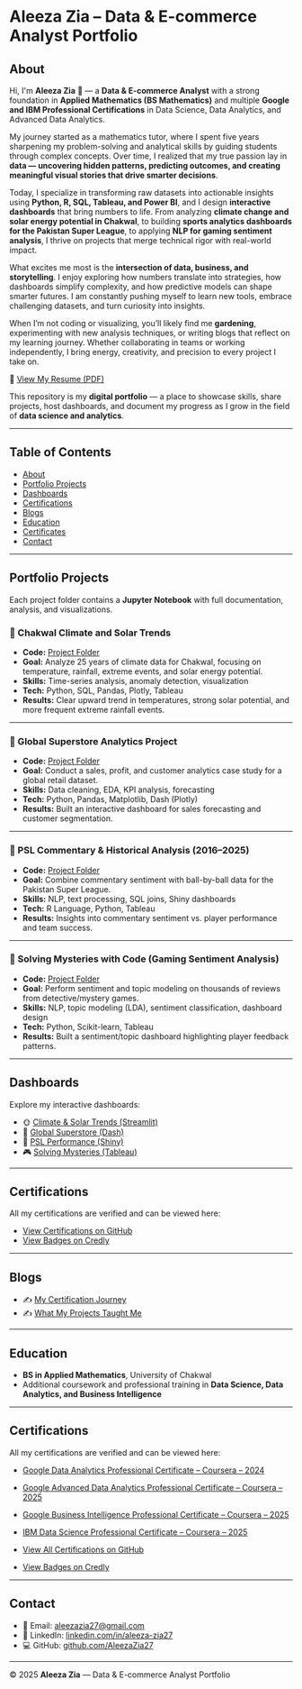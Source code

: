 # Aleeza Zia – Data & E-commerce Analyst Portfolio

## About
Hi, I'm **Aleeza Zia** 👋 — a **Data & E-commerce Analyst** with a strong foundation in **Applied Mathematics (BS Mathematics)** and multiple **Google and IBM Professional Certifications** in Data Science, Data Analytics, and Advanced Data Analytics.  

My journey started as a mathematics tutor, where I spent five years sharpening my problem-solving and analytical skills by guiding students through complex concepts. Over time, I realized that my true passion lay in **data — uncovering hidden patterns, predicting outcomes, and creating meaningful visual stories that drive smarter decisions**.  

Today, I specialize in transforming raw datasets into actionable insights using **Python, R, SQL, Tableau, and Power BI**, and I design **interactive dashboards** that bring numbers to life. From analyzing **climate change and solar energy potential in Chakwal**, to building **sports analytics dashboards for the Pakistan Super League**, to applying **NLP for gaming sentiment analysis**, I thrive on projects that merge technical rigor with real-world impact.  

What excites me most is the **intersection of data, business, and storytelling**. I enjoy exploring how numbers translate into strategies, how dashboards simplify complexity, and how predictive models can shape smarter futures. I am constantly pushing myself to learn new tools, embrace challenging datasets, and turn curiosity into insights.  

When I’m not coding or visualizing, you’ll likely find me **gardening**, experimenting with new analysis techniques, or writing blogs that reflect on my learning journey. Whether collaborating in teams or working independently, I bring energy, creativity, and precision to every project I take on.  

📄 [View My Resume (PDF)](Aleeza_Zia_Resume.pdf)  

This repository is my **digital portfolio** — a place to showcase skills, share projects, host dashboards, and document my progress as I grow in the field of **data science and analytics**.  

---

## Table of Contents
- [About](#about)  
- [Portfolio Projects](#portfolio-projects)  
- [Dashboards](#dashboards)  
- [Certifications](#certifications)  
- [Blogs](#blogs)  
- [Education](#education)  
- [Certificates](#certificates)  
- [Contact](#contact)  

---

## Portfolio Projects
Each project folder contains a **Jupyter Notebook** with full documentation, analysis, and visualizations.  

### 🔹 Chakwal Climate and Solar Trends  
- **Code:** [Project Folder](projects/Chakwal_Climate_Solar_Trends)  
- **Goal:** Analyze 25 years of climate data for Chakwal, focusing on temperature, rainfall, extreme events, and solar energy potential.  
- **Skills:** Time-series analysis, anomaly detection, visualization  
- **Tech:** Python, SQL, Pandas, Plotly, Tableau  
- **Results:** Clear upward trend in temperatures, strong solar potential, and more frequent extreme rainfall events.  

---

### 🔹 Global Superstore Analytics Project  
- **Code:** [Project Folder](projects/Global_Superstore_Analysis)  
- **Goal:** Conduct a sales, profit, and customer analytics case study for a global retail dataset.  
- **Skills:** Data cleaning, EDA, KPI analysis, forecasting  
- **Tech:** Python, Pandas, Matplotlib, Dash (Plotly)  
- **Results:** Built an interactive dashboard for sales forecasting and customer segmentation.  

---

### 🔹 PSL Commentary & Historical Analysis (2016–2025)  
- **Code:** [Project Folder](projects/PSL_Analysis)  
- **Goal:** Combine commentary sentiment with ball-by-ball data for the Pakistan Super League.  
- **Skills:** NLP, text processing, SQL joins, Shiny dashboards  
- **Tech:** R Language, Python, Tableau  
- **Results:** Insights into commentary sentiment vs. player performance and team success.  

---

### 🔹 Solving Mysteries with Code (Gaming Sentiment Analysis)  
- **Code:** [Project Folder](projects/Solving_Mysteries_with_Code)  
- **Goal:** Perform sentiment and topic modeling on thousands of reviews from detective/mystery games.  
- **Skills:** NLP, topic modeling (LDA), sentiment classification, dashboard design  
- **Tech:** Python, Scikit-learn, Tableau  
- **Results:** Built a sentiment/topic dashboard highlighting player feedback patterns.  

---

## Dashboards
Explore my interactive dashboards:  

- 🌞 [Climate & Solar Trends (Streamlit)](https://aleezazia27-climate-chakwal.streamlit.app/)  
- 🛒 [Global Superstore (Dash)](https://aleezazia27.pythonanywhere.com/)  
- 🏏 [PSL Performance (Shiny)](https://aleezazia27.shinyapps.io/psl_performance_dashboard/)  
- 🎮 [Solving Mysteries (Tableau)](https://public.tableau.com/app/profile/aleeza.zia/viz/Dashboard_17577775716660/Dashboard1?publish=yes)  

---

## Certifications
All my certifications are verified and can be viewed here:  
- [View Certifications on GitHub](certifications)  
- [View Badges on Credly](https://www.credly.com/users/aleeza-zia)  

---

## Blogs
- ✍️ [My Certification Journey](blogs/blog1.html)  
- ✍️ [What My Projects Taught Me](blogs/blog2.html)  

---

## Education
- **BS in Applied Mathematics**, University of Chakwal  
- Additional coursework and professional training in **Data Science, Data Analytics, and Business Intelligence**  

---

## Certifications
All my certifications are verified and can be viewed here:  

- [Google Data Analytics Professional Certificate – Coursera – 2024](certifications/Google%20Data%20Analytics.pdf)  
- [Google Advanced Data Analytics Professional Certificate – Coursera – 2025](certifications/Google%20Advance%20Data%20Analytics.pdf)  
- [Google Business Intelligence Professional Certificate – Coursera – 2025](certifications/Google%20BI.pdf)  
- [IBM Data Science Professional Certificate – Coursera – 2025](certifications/IBM%20Data%20Science.pdf)  

- [View All Certifications on GitHub](certifications)  
- [View Badges on Credly](https://www.credly.com/users/aleeza-zia)  

---

## Contact
- 📧 Email: [aleezazia27@gmail.com](mailto:aleezazia27@gmail.com)  
- 💼 LinkedIn: [linkedin.com/in/aleeza-zia27](https://www.linkedin.com/in/aleeza-zia27)  
- 💻 GitHub: [github.com/AleezaZia27](https://github.com/AleezaZia27)  

---

© 2025 **Aleeza Zia** — Data & E-commerce Analyst Portfolio  
